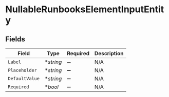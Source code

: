 # NullableRunbooksElementInputEntity


## Fields

| Field              | Type               | Required           | Description        |
| ------------------ | ------------------ | ------------------ | ------------------ |
| `Label`            | **string*          | :heavy_minus_sign: | N/A                |
| `Placeholder`      | **string*          | :heavy_minus_sign: | N/A                |
| `DefaultValue`     | **string*          | :heavy_minus_sign: | N/A                |
| `Required`         | **bool*            | :heavy_minus_sign: | N/A                |